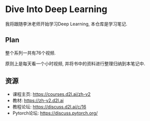 # Dive Into Deep Learning

我将跟随李沐老师开始学习Deep Learning, 本仓库是学习笔记.

## Plan

整个系列一共有76个视频.

原则上是每天看一个小时视频, 并将书中的资料进行整理归纳到本笔记中.



## 资源

- 课程主页: https://courses.d2l.ai/zh-v2
- 教材: https://zh-v2.d2l.ai
- 教程论坛: https://discuss.d2l.ai/c/16
- Pytorch论坛: https://discuss.pytorch.org/
